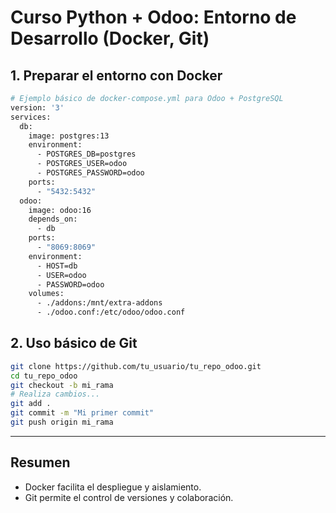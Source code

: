 # Curso Python + Odoo: Entorno de Desarrollo (Docker, Git)

## 1. Preparar el entorno con Docker

```bash
# Ejemplo básico de docker-compose.yml para Odoo + PostgreSQL
version: '3'
services:
  db:
    image: postgres:13
    environment:
      - POSTGRES_DB=postgres
      - POSTGRES_USER=odoo
      - POSTGRES_PASSWORD=odoo
    ports:
      - "5432:5432"
  odoo:
    image: odoo:16
    depends_on:
      - db
    ports:
      - "8069:8069"
    environment:
      - HOST=db
      - USER=odoo
      - PASSWORD=odoo
    volumes:
      - ./addons:/mnt/extra-addons
      - ./odoo.conf:/etc/odoo/odoo.conf
```

## 2. Uso básico de Git

```bash
git clone https://github.com/tu_usuario/tu_repo_odoo.git
cd tu_repo_odoo
git checkout -b mi_rama
# Realiza cambios...
git add .
git commit -m "Mi primer commit"
git push origin mi_rama
```

---

## Resumen

- Docker facilita el despliegue y aislamiento.
- Git permite el control de versiones y colaboración.